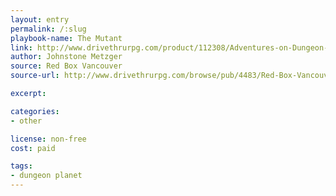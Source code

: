 ```yaml
---
layout: entry
permalink: /:slug
playbook-name: The Mutant
link: http://www.drivethrurpg.com/product/112308/Adventures-on-Dungeon-Planet
author: Johnstone Metzger
source: Red Box Vancouver
source-url: http://www.drivethrurpg.com/browse/pub/4483/Red-Box-Vancouver

excerpt:

categories:
- other

license: non-free
cost: paid

tags:
- dungeon planet
---
```

